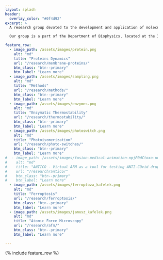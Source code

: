 ```yaml
---
layout: splash
header:
  overlay_color: "#0f4d92"
excerpt: >
  A research group devoted to the development and application of molecular simulation methods for investigating biophysical systems.   

  Our group is a part of the Department of Biophysics, located at the Institute of Physics, Nicolaus Copernicus University in Torun, Poland. 

feature_row:
  - image_path: /assets/images/protein.png
    alt: "md"
    title: "Proteins Dynamics"
    url: "/research/membrane-proteins/"
    btn_class: "btn--primary"
    btn_label: "Learn more"
  - image_path: /assets/images/sampling.png
    alt: "md"
    title: "Methods"
    url: "/research/methods/"
    btn_class: "btn--primary"
    btn_label: "Learn more"
  - image_path: /assets/images/enzymes.png
    alt: "md"
    title: "Enzymatic Thermostability"
    url: "/research/thermostability/"
    btn_class: "btn--primary"
    btn_label: "Learn more"
  - image_path: /assets/images/photoswitch.png
    alt: "md"
    title: "Photoisomerization"
    url: "/research/photo-switches/"
    btn_class: "btn--primary"
    btn_label: "Learn more"
#  - image_path: /assets/images/fusion-medical-animation-npjP0dCtoxo-unsplash.jpg
#    alt: "md"
#    title: "ANTICO - Virtual AFM as a tool for testing ANTI-COvid drugs"
#    url: "/research/antico/"
#    btn_class: "btn--primary"
#    btn_label: "Learn more"
  - image_path: /assets/images/ferroptoza_kafelek.png
    alt: "md"
    title: "Ferroptosis"
    url: "/research/ferroptosis/"
    btn_class: "btn--primary"
    btn_label: "Learn more"
  - image_path: /assets/images/janusz_kafelek.png
    alt: "md"
    title: "Atomic Force Microscopy"
    url: "/research/afm/"
    btn_class: "btn--primary"
    btn_label: "Learn more"
    
---
```


{% include feature_row %}
